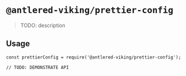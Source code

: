 # `@antlered-viking/prettier-config`

> TODO: description

## Usage

```
const prettierConfig = require('@antlered-viking/prettier-config');

// TODO: DEMONSTRATE API
```
